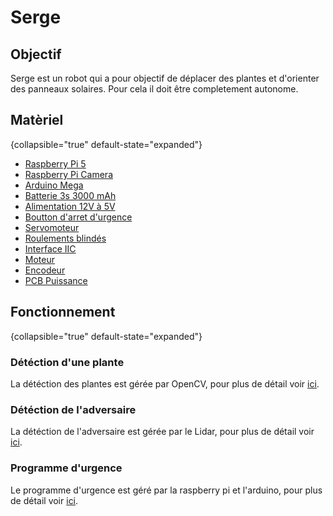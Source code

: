 # Serge

## Objectif
Serge est un robot qui a pour objectif de déplacer des plantes et d'orienter des panneaux solaires. Pour cela il doit être completement autonome.

## Matèriel
{collapsible="true" default-state="expanded"}
- [Raspberry Pi 5](https://www.kubii.com/fr/cartes-nano-ordinateurs/4106-1831-raspberry-pi-5-3272496315938.html#/ram-4_gb)
- [Raspberry Pi Camera](https://www.kubii.com/fr/cameras-capteurs/3878-1690-module-camera-v3-raspberry-pi-3272496313699.html#/angle_de_camera-grand_angle_120)
- [Arduino Mega](https://store.arduino.cc/products/arduino-mega-2560-rev3)
- [Batterie 3s 3000 mAh](https://www.amazon.fr/dp/B07LFRFY1S?psc=1&ref=ppx_yo2ov_dt_b_product_details)
- [Alimentation 12V à 5V](https://www.amazon.fr/dp/B071ZRXKJY?psc=1&ref=ppx_yo2ov_dt_b_product_details)
- [Boutton d'arret d'urgence](https://www.amazon.fr/dp/B07RGQQTW8?psc=1&ref=ppx_yo2ov_dt_b_product_details)
- [Servomoteur](https://www.amazon.fr/dp/B07H88DB8R?psc=1&ref=ppx_yo2ov_dt_b_product_details)
- [Roulements blindés](https://www.amazon.fr/dp/B09DC4S99S?psc=1&ref=ppx_yo2ov_dt_b_product_details)
- [Interface IIC](https://www.amazon.fr/dp/B07RG9ZTMD?psc=1&ref=ppx_yo2ov_dt_b_product_details)
- [Moteur](https://www.amazon.fr/gp/product/B088PW9B8G/ref=ppx_yo_dt_b_asin_title_o03_s00?ie=UTF8&psc=1)
- [Encodeur](https://www.amazon.fr/gp/product/B08YNYPHTZ/ref=ppx_yo_dt_b_asin_title_o04_s00?ie=UTF8&psc=1)
- [PCB Puissance](https://github.com/modelec/pcb_puissance)

## Fonctionnement
{collapsible="true" default-state="expanded"}
### Détéction d'une plante
La détéction des plantes est gérée par OpenCV, pour plus de détail voir [ici](Strategie.md).

### Détéction de l'adversaire
La détéction de l'adversaire est gérée par le Lidar, pour plus de détail voir [ici](Lidar.md).

### Programme d'urgence
Le programme d'urgence est géré par la raspberry pi et l'arduino, pour plus de détail voir [ici](Emergency.md).